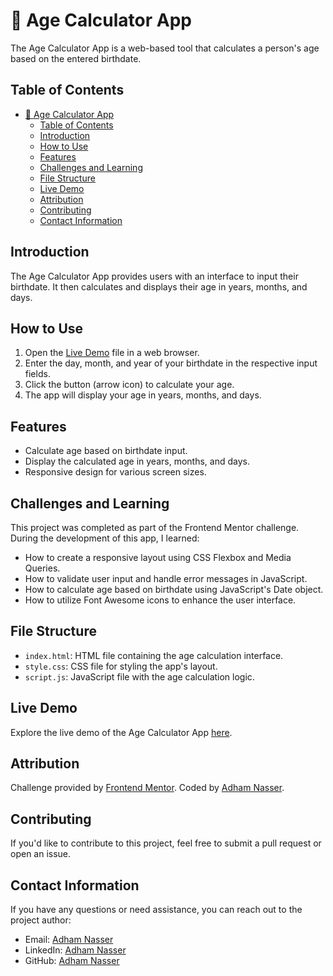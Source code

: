 # 🔞 Age Calculator App

The Age Calculator App is a web-based tool that calculates a person's age based on the entered birthdate.

## Table of Contents
- [🔞 Age Calculator App](#-age-calculator-app)
  - [Table of Contents](#table-of-contents)
  - [Introduction](#introduction)
  - [How to Use](#how-to-use)
  - [Features](#features)
  - [Challenges and Learning](#challenges-and-learning)
  - [File Structure](#file-structure)
  - [Live Demo](#live-demo)
  - [Attribution](#attribution)
  - [Contributing](#contributing)
  - [Contact Information](#contact-information)

## Introduction

The Age Calculator App provides users with an interface to input their birthdate. It then calculates and displays their age in years, months, and days.

## How to Use

1. Open the [Live Demo](#live-demo) file in a web browser.
2. Enter the day, month, and year of your birthdate in the respective input fields.
3. Click the button (arrow icon) to calculate your age.
4. The app will display your age in years, months, and days.

## Features

- Calculate age based on birthdate input.
- Display the calculated age in years, months, and days.
- Responsive design for various screen sizes.

## Challenges and Learning

This project was completed as part of the Frontend Mentor challenge. During the development of this app, I learned:
- How to create a responsive layout using CSS Flexbox and Media Queries.
- How to validate user input and handle error messages in JavaScript.
- How to calculate age based on birthdate using JavaScript's Date object.
- How to utilize Font Awesome icons to enhance the user interface.

## File Structure

- `index.html`: HTML file containing the age calculation interface.
- `style.css`: CSS file for styling the app's layout.
- `script.js`: JavaScript file with the age calculation logic.

## Live Demo

Explore the live demo of the Age Calculator App [here](https://cool-age-calculator.vercel.app/).

## Attribution

Challenge provided by [Frontend Mentor](https://www.frontendmentor.io?ref=challenge). Coded by [Adham Nasser](https://github.com/Adhamxiii).

## Contributing

If you'd like to contribute to this project, feel free to submit a pull request or open an issue.

## Contact Information

If you have any questions or need assistance, you can reach out to the project author:

- Email: [Adham Nasser](mailto:adhamxiii22@gmail.com)
- LinkedIn: [Adham Nasser](https://www.linkedin.com/in/adhamxiii/)
- GitHub: [Adham Nasser](https://github.com/Adhamxiii)
